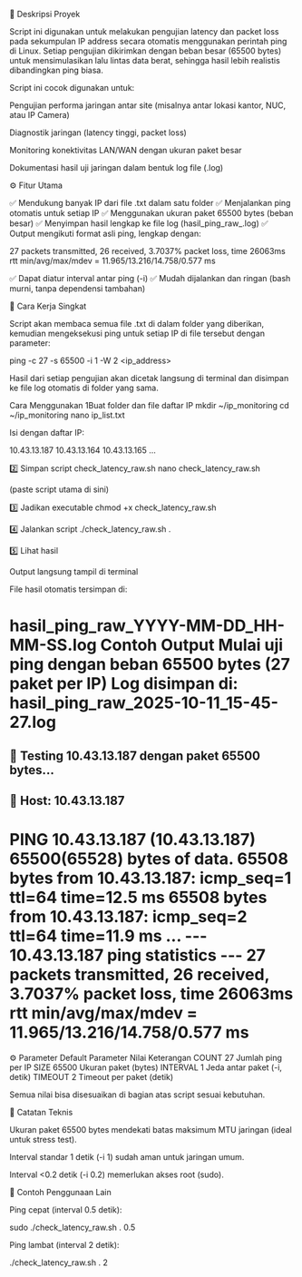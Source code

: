 🧩 Deskripsi Proyek

Script ini digunakan untuk melakukan pengujian latency dan packet loss pada sekumpulan IP address secara otomatis menggunakan perintah ping di Linux.
Setiap pengujian dikirimkan dengan beban besar (65500 bytes) untuk mensimulasikan lalu lintas data berat, sehingga hasil lebih realistis dibandingkan ping biasa.

Script ini cocok digunakan untuk:

Pengujian performa jaringan antar site (misalnya antar lokasi kantor, NUC, atau IP Camera)

Diagnostik jaringan (latency tinggi, packet loss)

Monitoring konektivitas LAN/WAN dengan ukuran paket besar

Dokumentasi hasil uji jaringan dalam bentuk log file (.log)

⚙️ Fitur Utama

✅ Mendukung banyak IP dari file .txt dalam satu folder
✅ Menjalankan ping otomatis untuk setiap IP
✅ Menggunakan ukuran paket 65500 bytes (beban besar)
✅ Menyimpan hasil lengkap ke file log (hasil_ping_raw_<timestamp>.log)
✅ Output mengikuti format asli ping, lengkap dengan:

27 packets transmitted, 26 received, 3.7037% packet loss, time 26063ms
rtt min/avg/max/mdev = 11.965/13.216/14.758/0.577 ms


✅ Dapat diatur interval antar ping (-i)
✅ Mudah dijalankan dan ringan (bash murni, tanpa dependensi tambahan)

🧠 Cara Kerja Singkat

Script akan membaca semua file .txt di dalam folder yang diberikan,
kemudian mengeksekusi ping untuk setiap IP di file tersebut dengan parameter:

ping -c 27 -s 65500 -i 1 -W 2 <ip_address>


Hasil dari setiap pengujian akan dicetak langsung di terminal dan disimpan ke file log otomatis di folder yang sama.

Cara Menggunakan
1️Buat folder dan file daftar IP
mkdir ~/ip_monitoring
cd ~/ip_monitoring
nano ip_list.txt


Isi dengan daftar IP:

10.43.13.187
10.43.13.164
10.43.13.165
...

2️⃣ Simpan script check_latency_raw.sh
nano check_latency_raw.sh


(paste script utama di sini)

3️⃣ Jadikan executable
chmod +x check_latency_raw.sh

4️⃣ Jalankan script
./check_latency_raw.sh .

5️⃣ Lihat hasil

Output langsung tampil di terminal

File hasil otomatis tersimpan di:

hasil_ping_raw_YYYY-MM-DD_HH-MM-SS.log
Contoh Output
Mulai uji ping dengan beban 65500 bytes (27 paket per IP)
Log disimpan di: hasil_ping_raw_2025-10-11_15-45-27.log
==============================================================

🔹 Testing 10.43.13.187 dengan paket 65500 bytes...
--------------------------------------------------------------
🔹 Host: 10.43.13.187
--------------------------------------------------------------
PING 10.43.13.187 (10.43.13.187) 65500(65528) bytes of data.
65508 bytes from 10.43.13.187: icmp_seq=1 ttl=64 time=12.5 ms
65508 bytes from 10.43.13.187: icmp_seq=2 ttl=64 time=11.9 ms
...
--- 10.43.13.187 ping statistics ---
27 packets transmitted, 26 received, 3.7037% packet loss, time 26063ms
rtt min/avg/max/mdev = 11.965/13.216/14.758/0.577 ms
==============================================================

⚙️ Parameter Default
Parameter	Nilai	Keterangan
COUNT	27	Jumlah ping per IP
SIZE	65500	Ukuran paket (bytes)
INTERVAL	1	Jeda antar paket (-i, detik)
TIMEOUT	2	Timeout per paket (detik)

Semua nilai bisa disesuaikan di bagian atas script sesuai kebutuhan.

🧭 Catatan Teknis

Ukuran paket 65500 bytes mendekati batas maksimum MTU jaringan (ideal untuk stress test).

Interval standar 1 detik (-i 1) sudah aman untuk jaringan umum.

Interval <0.2 detik (-i 0.2) memerlukan akses root (sudo).

🧰 Contoh Penggunaan Lain

Ping cepat (interval 0.5 detik):

sudo ./check_latency_raw.sh . 0.5


Ping lambat (interval 2 detik):

./check_latency_raw.sh . 2
